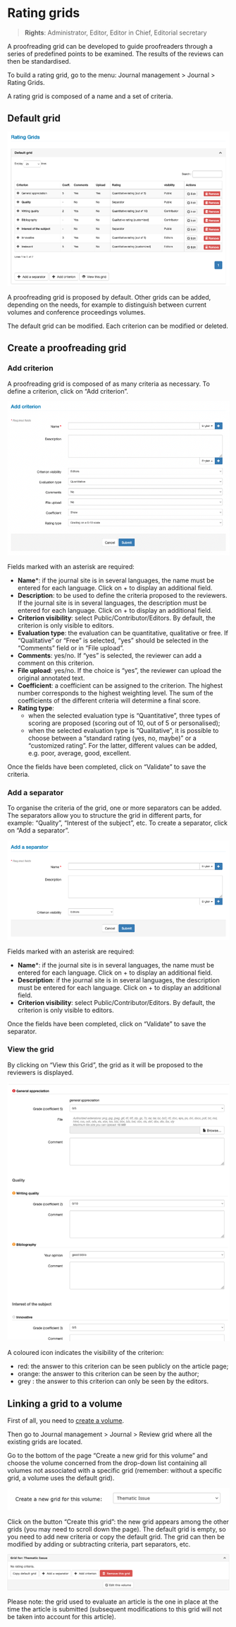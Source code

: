 # Rating grids

> **Rights**: Administrator, Editor, Editor in Chief, Editorial secretary

A proofreading grid can be developed to guide proofreaders through a series of predefined points to be examined. The results of the reviews can then be standardised.

To build a rating grid, go to the menu: Journal management > Journal > Rating Grids.

A rating grid is composed of a name and a set of criteria.

## Default grid
![Alt text](img/grids-1.png "Default grid")

A proofreading grid is proposed by default. Other grids can be added, depending on the needs, for example to distinguish between current volumes and conference proceedings volumes.

The default grid can be modified. Each criterion can be modified or deleted.

## Create a proofreading grid
### Add criterion
A proofreading grid is composed of as many criteria as necessary. To define a criterion, click on “Add criterion”.

![Alt text](img/grids-2.png "Add criterion")

Fields marked with an asterisk are required:

- **Name***: if the journal site is in several languages, the name must be entered for each language. Click on + to display an additional field.
- **Description**: to be used to define the criteria proposed to the reviewers. If the journal site is in several languages, the description must be entered for each language. Click on + to display an additional field.
- **Criterion visibility**: select Public/Contributor/Editors. By default, the criterion is only visible to editors.
- **Evaluation type**: the evaluation can be quantitative, qualitative or free. If “Qualitative” or “Free” is selected, “yes” should be selected in the “Comments” field or in “File upload”.
- **Comments**: yes/no. If “yes” is selected, the reviewer can add a comment on this criterion.
- **File upload**: yes/no. If the choice is “yes”, the reviewer can upload the original annotated text.
- **Coefficient**: a coefficient can be assigned to the criterion. The highest number corresponds to the highest weighting level. The sum of the coefficients of the different criteria will determine a final score.
- **Rating type**:
  - when the selected evaluation type is “Quantitative”, three types of scoring are proposed (scoring out of 10, out of 5 or personalised);
  - when the selected evaluation type is “Qualitative”, it is possible to choose between a “standard rating (yes, no, maybe)” or a “customized rating”. For the latter, different values can be added, e.g. poor, average, good, excellent.

Once the fields have been completed, click on “Validate” to save the criteria.

### Add a separator
To organise the criteria of the grid, one or more separators can be added. The separators allow you to structure the grid in different parts, for example: “Quality”, “Interest of the subject”, etc. To create a separator, click on “Add a separator”.

![Alt text](img/grids-3.png "Add a separator")

Fields marked with an asterisk are required:

- **Name***: if the journal site is in several languages, the name must be entered for each language. Click on + to display an additional field.
- **Description**: if the journal site is in several languages, the description must be entered for each language. Click on + to display an additional field.
- **Criterion visibility**: select Public/Contributor/Editors. By default, the criterion is only visible to editors.

Once the fields have been completed, click on “Validate” to save the separator.

### View the grid
By clicking on “View this Grid”, the grid as it will be proposed to the reviewers is displayed.

![Alt text](img/grids-4.png "View the grid")

A coloured icon indicates the visibility of the criterion:

- red: the answer to this criterion can be seen publicly on the article page;
- orange: the answer to this criterion can be seen by the author;
- grey : the answer to this criterion can only be seen by the editors.

## Linking a grid to a volume
First of all, you need to [create a volume](https://doc.episciences.org/volumes/ "Create a volume").

Then go to Journal management > Journal > Review grid where all the existing grids are located.

Go to the bottom of the page “Create a new grid for this volume” and choose the volume concerned from the drop-down list containing all volumes not associated with a specific grid (remember: without a specific grid, a volume uses the default grid).

![Alt text](img/grids-5.png "Create a new grid for this volume")

Click on the button “Create this grid”: the new grid appears among the other grids (you may need to scroll down the page). The default grid is empty, so you need to add new criteria or copy the default grid. The grid can then be modified by adding or subtracting criteria, part separators, etc.

![Alt text](img/grids-6.png "New grid for a volume")

Please note: the grid used to evaluate an article is the one in place at the time the article is submitted (subsequent modifications to this grid will not be taken into account for this article).